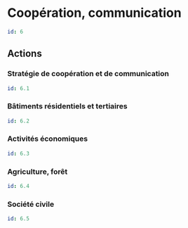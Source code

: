 # Coopération, communication
```yaml
id: 6
```
## Actions
### Stratégie de coopération et de communication
```yaml
id: 6.1
```

### Bâtiments résidentiels et tertiaires
```yaml
id: 6.2
```

### Activités économiques
```yaml
id: 6.3
```

### Agriculture, forêt
```yaml
id: 6.4
```

### Société civile
```yaml
id: 6.5
```


